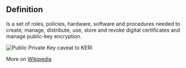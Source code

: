 ## Definition
Is a set of roles, policies, hardware, software and procedures needed to create, manage, distribute, use, store and revoke digital certificates and manage public-key encryption.

<img src="https://github.com/WebOfTrust/keri/blob/main/images/pubprivkey-caveat.png?raw=true" alt="Public Private Key caveat to KERI" />

More on [Wikipedia](https://en.wikipedia.org/wiki/Public_key_infrastructure)